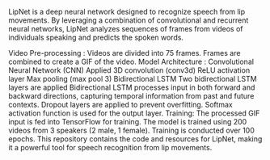 LipNet is a deep neural network designed to recognize speech from lip movements. By leveraging a combination of convolutional and recurrent neural networks, LipNet analyzes sequences of frames from videos of individuals speaking and predicts the spoken words.

Video Pre-processing :
Videos are divided into 75 frames.
Frames are combined to create a GIF of the video.
Model Architecture :
Convolutional Neural Network (CNN)
Applied 3D convolution (conv3d)
ReLU activation layer
Max pooling (max pool 3)
Bidirectional LSTM
Two bidirectional LSTM layers are applied
Bidirectional LSTM processes input in both forward and backward directions, capturing temporal information from past and future contexts.
Dropout layers are applied to prevent overfitting.
Softmax activation function is used for the output layer.
Training:
The processed GIF input is fed into TensorFlow for training.
The model is trained using 200 videos from 3 speakers (2 male, 1 female).
Training is conducted over 100 epochs.
This repository contains the code and resources for LipNet, making it a powerful tool for speech recognition from lip movements.








